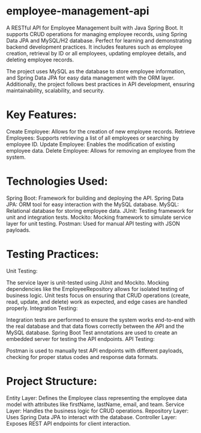 # employee-management-api
A RESTful API for Employee Management built with Java Spring Boot. It supports CRUD operations for managing employee records, using Spring Data JPA and MySQL/H2 database. Perfect for learning and demonstrating backend development practices. It includes features such as employee creation, retrieval by ID or all employees, updating employee details, and deleting employee records.

The project uses MySQL as the database to store employee information, and Spring Data JPA for easy data management with the ORM layer. Additionally, the project follows best practices in API development, ensuring maintainability, scalability, and security.

# Key Features:
Create Employee: Allows for the creation of new employee records.
Retrieve Employees: Supports retrieving a list of all employees or searching by employee ID.
Update Employee: Enables the modification of existing employee data.
Delete Employee: Allows for removing an employee from the system.

# Technologies Used:
Spring Boot: Framework for building and deploying the API.
Spring Data JPA: ORM tool for easy interaction with the MySQL database.
MySQL: Relational database for storing employee data.
JUnit: Testing framework for unit and integration tests.
Mockito: Mocking framework to simulate service layer for unit testing.
Postman: Used for manual API testing with JSON payloads.

# Testing Practices:
Unit Testing:

The service layer is unit-tested using JUnit and Mockito. Mocking dependencies like the EmployeeRepository allows for isolated testing of business logic.
Unit tests focus on ensuring that CRUD operations (create, read, update, and delete) work as expected, and edge cases are handled properly.
Integration Testing:

Integration tests are performed to ensure the system works end-to-end with the real database and that data flows correctly between the API and the MySQL database.
Spring Boot Test annotations are used to create an embedded server for testing the API endpoints.
API Testing:

Postman is used to manually test API endpoints with different payloads, checking for proper status codes and response data formats.

# Project Structure:
Entity Layer: Defines the Employee class representing the employee data model with attributes like firstName, lastName, email, and team.
Service Layer: Handles the business logic for CRUD operations.
Repository Layer: Uses Spring Data JPA to interact with the database.
Controller Layer: Exposes REST API endpoints for client interaction.
